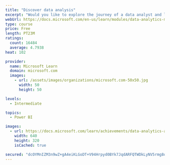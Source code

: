 ```yaml
---
title: "Discover data analysis"
excerpt: "Would you like to explore the journey of a data analyst and learn how a data analyst tells a story with data? In this module, you will explore the different roles in data and learn the different tasks of a data analyst."
webUrl: https://docs.microsoft.com/en-us/learn/modules/data-analytics-microsoft/
type: course
price: Free
length: PT23M
ratings:
  count: 16484
  average: 4.7938
heat: 102

provider:
  name: Microsoft Learn
  domain: microsoft.com
  images:
    - url: /assets/images/organizations/microsoft.com-50x50.jpg
      width: 50
      height: 50

levels:
  - Intermediate

topics:
  - Power BI

images:
  - url: https://docs.microsoft.com/learn/achievements/data-analytics-and-microsoft-social.png
    width: 640
    height: 320
    isCached: true

secured: "dcOYMnIZM3n9wZ+gA4eiKLGoDT+V94Hrpyd0BYk7JqdARFQTWDkLyNV5rmg8ob02QfjNoG98pjxHy0rYolKCk/Gsq1kqDAEoL/SDCaV3s0mnxZAMFa+kT3kHnu+Ecen0ukeGABmuEg5tfeTAPBvfMuSgH9PzgKuGcC14aKpSagcGGzl7GlYPDx2a4PRfbbN4b7EndlvitHwvBs4dIjd1oQzLAcwxDwdzYctgQ7Ju6FX5kp/EoqCNEyG5ic8pZTNktOafXRqVHLpKgIHzfUe2IYf2XWgZcH/PU7NWEc3AFsIPmeqhS5pFMCWTihLFc8cMBRoIR4H5ZIQTzJP7gk0eg5JT8r/u71Fz+Fim/0Aq4c7nN53n/dWO7DItXHjIxRcrnhj7TfV20VnUC+8PVSt0ENeZfzDNYt1BGY9BfJitdf88Uf246ZPIq6n7lPiISgx9;Ozvo7SHiYcCQ5hnzoGnLmQ=="
---
```


